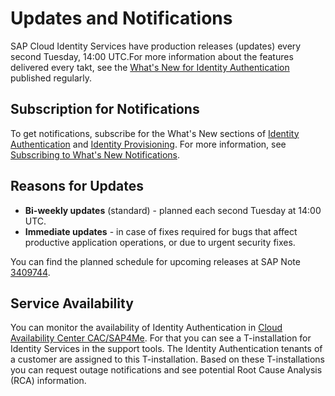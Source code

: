 <!-- loio8e44a7a2bb2241deb6d7f4131aa9494b -->

# Updates and Notifications

SAP Cloud Identity Services have production releases \(updates\) every second Tuesday, 14:00 UTC.For more information about the features delivered every takt, see the [What's New for Identity Authentication](what-s-new-for-identity-authentication-de21efe.md) published regularly. 



<a name="loio8e44a7a2bb2241deb6d7f4131aa9494b__section_fy5_dkm_1yb"/>

## Subscription for Notifications

To get notifications, subscribe for the What's New sections of [Identity Authentication](https://help.sap.com/whats-new/cf0cb2cb149647329b5d02aa96303f56?Component=Identity%2520Authentication&locale=en-US&version=Cloud) and [Identity Provisioning](https://help.sap.com/whats-new/cf0cb2cb149647329b5d02aa96303f56?version=Cloud&Component=Identity%2520Provisioning&locale=en-US). For more information, see [Subscribing to What's New Notifications](https://help.sap.com/whats-new/cf0cb2cb149647329b5d02aa96303f56?Component=Identity%20Authentication&locale=en-US&version=Cloud).



## Reasons for Updates

-   **Bi-weekly updates** \(standard\) - planned each second Tuesday at 14:00 UTC.
-   **Immediate updates** - in case of fixes required for bugs that affect productive application operations, or due to urgent security fixes.

You can find the planned schedule for upcoming releases at SAP Note [3409744](https://me.sap.com/notes/3409744).



<a name="loio8e44a7a2bb2241deb6d7f4131aa9494b__section_i2g_jg4_dvb"/>

## Service Availability

You can monitor the availability of Identity Authentication in [Cloud Availability Center CAC/SAP4Me](https://launchpad.support.sap.com/#/cacv2/pg/SES_DEVEFF/0000281177). For that you can see a T-installation for Identity Services in the support tools. The Identity Authentication tenants of a customer are assigned to this T-installation. Based on these T-installations you can request outage notifications and see potential Root Cause Analysis \(RCA\) information.

